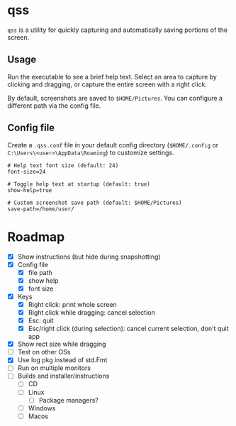 # qss

`qss` is a utility for quickly capturing and automatically saving portions of the screen.

## Usage

Run the executable to see a brief help text. Select an area to capture by clicking and dragging, or capture the entire screen with a right click.

By default, screenshots are saved to `$HOME/Pictures`. You can configure a different path via the config file.

## Config file

Create a `.qss.conf` file in your default config directory (`$HOME/.config` or `C:\Users\<user>\AppData\Roaming`) to customize settings.

```
# Help text font size (default: 24)
font-size=24

# Toggle help text at startup (default: true)
show-help=true

# Custom screenshot save path (default: $HOME/Pictures)
save-path=/home/user/
```

# Roadmap

- [x] Show instructions (but hide during snapshotting)
- [x] Config file
  - [x] file path
  - [x] show help
  - [x] font size
- [x] Keys
  - [x] Right click: print whole screen
  - [x] Right click while dragging: cancel selection
  - [x] Esc: quit
  - [x] Esc/right click (during selection): cancel current selection, don't quit app
- [x] Show rect size while dragging
- [ ] Test on other OSs
- [x] Use log pkg instead of std.Fmt
- [ ] Run on multiple monitors
- [ ] Builds and installer/instructions
  - [ ] CD
  - [ ] Linux
    - [ ] Package managers?
  - [ ] Windows
  - [ ] Macos

